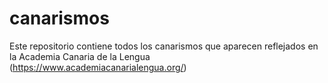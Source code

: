 # canarismos
Este repositorio contiene todos los canarismos que aparecen reflejados en la Academia Canaria de la Lengua (https://www.academiacanarialengua.org/)
